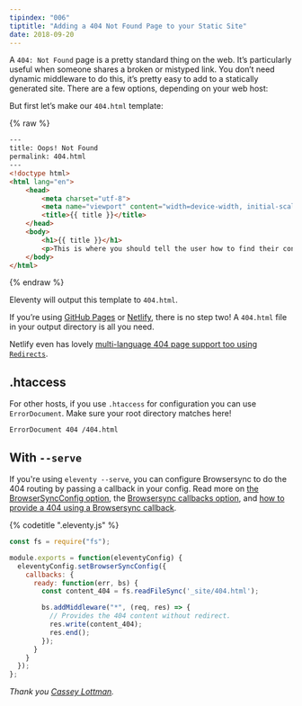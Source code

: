 ```yaml
---
tipindex: "006"
tiptitle: "Adding a 404 Not Found Page to your Static Site"
date: 2018-09-20
---
```

A `404: Not Found` page is a pretty standard thing on the web. It’s particularly useful when someone shares a broken or mistyped link. You don’t need dynamic middleware to do this, it’s pretty easy to add to a statically generated site. There are a few options, depending on your web host:

But first let’s make our `404.html` template:

{% raw %}
```html
---
title: Oops! Not Found
permalink: 404.html
---
<!doctype html>
<html lang="en">
    <head>
        <meta charset="utf-8">
        <meta name="viewport" content="width=device-width, initial-scale=1.0">
        <title>{{ title }}</title>
    </head>
    <body>
        <h1>{{ title }}</h1>
        <p>This is where you should tell the user how to find their content. Maybe on the <a href="{{ "/" | url }}">home page?</a></p>
    </body>
</html>
```
{% endraw %}

Eleventy will output this template to `404.html`.

If you’re using [GitHub Pages](https://help.github.com/articles/creating-a-custom-404-page-for-your-github-pages-site/) or [Netlify](https://www.netlify.com/docs/redirects/#custom-404), there is no step two! A `404.html` file in your output directory is all you need.

Netlify even has lovely [multi-language 404 page support too using `Redirects`](https://www.netlify.com/docs/redirects/#custom-404).

## .htaccess

For other hosts, if you use `.htaccess` for configuration you can use `ErrorDocument`. Make sure your root directory matches here!

```
ErrorDocument 404 /404.html
```

## With `--serve`

If you're using `eleventy --serve`, you can configure Browsersync to do the 404 routing by passing a callback in your config. Read more on [the BrowserSyncConfig option](https://www.11ty.io/docs/config/#override-browsersync-server-options), the [Browsersync callbacks option](https://browsersync.io/docs/options#option-callbacks), and [how to provide a 404 using a Browsersync callback](https://github.com/browsersync/browser-sync/issues/1398). 

{% codetitle ".eleventy.js" %}

```js
const fs = require("fs");

module.exports = function(eleventyConfig) {
  eleventyConfig.setBrowserSyncConfig({
    callbacks: {
      ready: function(err, bs) {
        const content_404 = fs.readFileSync('_site/404.html');

        bs.addMiddleware("*", (req, res) => {
          // Provides the 404 content without redirect.
          res.write(content_404);
          res.end();
        });
      }
    }
  });
};
```

_Thank you [Cassey Lottman](https://github.com/clottman)._